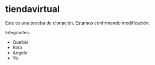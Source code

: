 # tiendavirtual
 
Este es una prueba de clonación. Estamos confirmando modificación.

Integrantes:
* Quelbis
* Rafa
* Angelo
* Yo
